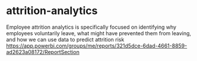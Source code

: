 # attrition-analytics
Employee attrition analytics is specifically focused on identifying why employees voluntarily leave, what might have prevented them from leaving, and how we can use data to predict attrition risk
https://app.powerbi.com/groups/me/reports/321d5dce-6dad-4661-8859-ad2623a08172/ReportSection  
